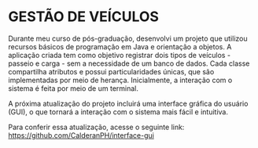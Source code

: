 # GESTÃO DE VEÍCULOS
Durante meu curso de pós-graduação, desenvolvi um projeto que utilizou recursos básicos de programação em Java e orientação a objetos. A aplicação criada tem como objetivo registrar dois tipos de veículos - passeio e carga - sem a necessidade de um banco de dados. Cada classe compartilha atributos e possui particularidades únicas, que são implementadas por meio de herança. Inicialmente, a interação com o sistema é feita por meio de um terminal.

A próxima atualização do projeto incluirá uma interface gráfica do usuário (GUI), o que tornará a interação com o sistema mais fácil e intuitiva.

Para conferir essa atualização, acesse o seguinte link: https://github.com/CalderanPH/interface-gui
